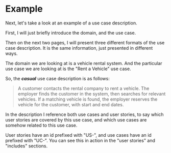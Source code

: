 # Example
Next, let's take a look at an example of a use case description.

First, I will just briefly introduce the domain, and the use case.

Then on the next two pages, I will present three different formats of the use case description. It is the same information, just presented in different ways.

The domain we are looking at is a vehicle rental system. And the particular use case we are looking at is the "Rent a Vehicle" use case.

So, the ***casual*** use case description is as follows:

> A customer contacts the rental company to rent a vehicle. The employer finds the customer in the system, then searches for relevant vehicles. If a matching vehicle is found, the employer reserves the vehicle for the customer, with start and end dates.

In the description I reference both use cases and user stories, to say which user stories are covered by this use case, and which use cases are somehow related to this use case.

User stories have an id prefixed with "US-", and use cases have an id prefixed with "UC-". You can see this in action in the "user stories" and "includes" sections.